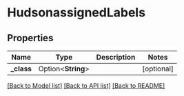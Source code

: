 # HudsonassignedLabels

## Properties

Name | Type | Description | Notes
------------ | ------------- | ------------- | -------------
**_class** | Option<**String**> |  | [optional]

[[Back to Model list]](../README.md#documentation-for-models) [[Back to API list]](../README.md#documentation-for-api-endpoints) [[Back to README]](../README.md)


